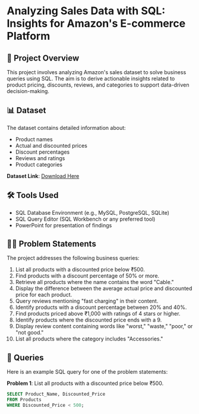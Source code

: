 # Analyzing Sales Data with SQL: Insights for Amazon's E-commerce Platform  

## 📄 Project Overview  
This project involves analyzing Amazon's sales dataset to solve business queries using SQL. The aim is to derive actionable insights related to product pricing, discounts, reviews, and categories to support data-driven decision-making.  

## 📊 Dataset  
The dataset contains detailed information about:  
- Product names  
- Actual and discounted prices  
- Discount percentages  
- Reviews and ratings  
- Product categories  

**Dataset Link**: [Download Here](https://drive.google.com/file/d/1hJOXNpOUXOpyjsrBt1O8MyIJHfWgzakS/view)  

## 🛠 Tools Used  
- SQL Database Environment (e.g., MySQL, PostgreSQL, SQLite)  
- SQL Query Editor (SQL Workbench or any preferred tool)  
- PowerPoint for presentation of findings  

## 🧑‍💻 Problem Statements  
The project addresses the following business queries:  

1. List all products with a discounted price below ₹500.  
2. Find products with a discount percentage of 50% or more.  
3. Retrieve all products where the name contains the word "Cable."  
4. Display the difference between the average actual price and discounted price for each product.  
5. Query reviews mentioning "fast charging" in their content.  
6. Identify products with a discount percentage between 20% and 40%.  
7. Find products priced above ₹1,000 with ratings of 4 stars or higher.  
8. Identify products where the discounted price ends with a 9.  
9. Display review content containing words like "worst," "waste," "poor," or "not good."  
10. List all products where the category includes "Accessories."  

## 📜 Queries  
Here is an example SQL query for one of the problem statements:  

**Problem 1**: List all products with a discounted price below ₹500.  
```sql
SELECT Product_Name, Discounted_Price
FROM Products
WHERE Discounted_Price < 500;
